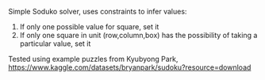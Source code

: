 Simple Soduko solver, uses constraints to infer values:
1. If only one possible value for square, set it
2. If only one square in unit (row,column,box) has the possibility of taking a particular value, set it

Tested using example puzzles from Kyubyong Park, 
https://www.kaggle.com/datasets/bryanpark/sudoku?resource=download
  